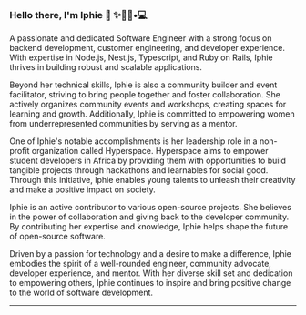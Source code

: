 ### Hello there, I'm Iphie 👋 ✨👩🏾•💻
<!--
[![Linkedin Badge](https://img.shields.io/badge/LinkedIn-0077B5?style=for-the-badge&logo=linkedin&logoColor=white)](https://www.linkedin.com/in/ifunanya-ikemma)

😄 Pronouns: ... She/her
-->

A passionate and dedicated Software Engineer with a strong focus on backend development, customer engineering, and developer experience. With expertise in Node.js, Nest.js, Typescript, and Ruby on Rails, Iphie thrives in building robust and scalable applications.

Beyond her technical skills, Iphie is also a community builder and event facilitator, striving to bring people together and foster collaboration. She actively organizes community events and workshops, creating spaces for learning and growth. Additionally, Iphie is committed to empowering women from underrepresented communities by serving as a mentor.

One of Iphie's notable accomplishments is her leadership role in a non-profit organization called Hyperspace. Hyperspace aims to empower student developers in Africa by providing them with opportunities to build tangible projects through hackathons and learnables for social good. Through this initiative, Iphie enables young talents to unleash their creativity and make a positive impact on society.

Iphie is an active contributor to various open-source projects. She believes in the power of collaboration and giving back to the developer community. By contributing her expertise and knowledge, Iphie helps shape the future of open-source software.

Driven by a passion for technology and a desire to make a difference, Iphie embodies the spirit of a well-rounded engineer, community advocate, developer experience, and mentor. With her diverse skill set and dedication to empowering others, Iphie continues to inspire and bring positive change to the world of software development.

***

